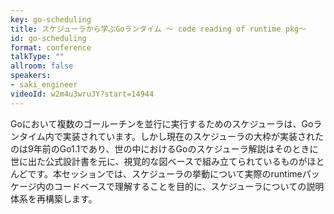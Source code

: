 ```yaml
---
key: go-scheduling
title: スケジューラから学ぶGoランタイム 〜 code reading of runtime pkg〜
id: go-scheduling
format: conference
talkType: ""
allroom: false
speakers:
- saki_engineer
videoId: w2m4u3wruJY?start=14944
---
```

Goにおいて複数のゴールーチンを並行に実行するためのスケジューラは、Goランタイム内で実装されています。しかし現在のスケジューラの大枠が実装されたのは9年前のGo1.1であり、世の中におけるGoのスケジューラ解説はそのときに世に出た公式設計書を元に、視覚的な図ベースで組み立てられているものがほとんどです。本セッションでは、スケジューラの挙動について実際のruntimeパッケージ内のコードベースで理解することを目的に、スケジューラについての説明体系を再構築します。
